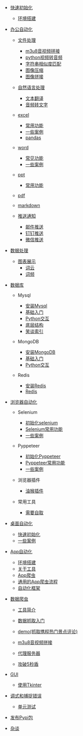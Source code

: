 * [快速初始化](快速初始化/readme.md)
    * [环境搭建](快速初始化/installer.md)

* [办公自动化](办公自动化/readme.md)

    * [文件处理](办公自动化/文件处理/readme.md)
        * [m3u8音视频拼接](办公自动化/文件处理/m3u8音视频拼接.md)
        * [python视频转音频](办公自动化/文件处理/python视频转音频.md)
        * [字符串相似度匹配](办公自动化/文件处理/字符串相似度匹配.md)
        * [图像压缩](办公自动化/文件处理/图像压缩.md)
        * [图像拼接](办公自动化/文件处理/图像拼接.md)

    * [自然语言处理](办公自动化/自然语言处理/readme.md)
        * [文本翻译](办公自动化/自然语言处理/文本翻译.md)
        * [音频转文字](办公自动化/自然语言处理/音频转文字.md)

    * [excel](办公自动化/excel/readme.md)
        * [常用功能](办公自动化/excel/常用功能.md)
        * [一些案例](办公自动化/excel/一些案例.md)
        * [pandas](办公自动化/excel/pandas.md)

    * [word](办公自动化/word/readme.md)
        * [常见功能](办公自动化/word/常用功能.md)
        * [一些案例](办公自动化/word/一些案例.md)

    * [ppt](办公自动化/ppt/readme.md)
        * [常用功能](办公自动化/ppt/常用功能.md)

    * [pdf](办公自动化/pdf/readme.md)

    * [markdown](办公自动化/pdf/markdown.md)

    * [推送通知](办公自动化/email/readme.md)
        * [邮件推送](办公自动化/email/邮件推送.md)
        * [钉钉推送](办公自动化/email/钉钉推送.md)
        * [微信推送](办公自动化/email/微信推送.md)


* [数据处理](办公自动化/数据处理/readme.md)
    * [图表展示](办公自动化/数据处理/图表展示/readme.md)
        * [词云](办公自动化/数据处理/图表展示/词云.md)
        * [词频](办公自动化/数据处理/图表展示/词频.md)

* [数据库](数据库/readme.md)
    * Mysql
        * [安装Mysql](数据库/Mysql/安装Mysql.md)
        * [基础入门](数据库/Mysql/Mysql.md)
        * [Python交互](数据库/Mysql/Python-Mysql.md)
        * [底层结构](数据库/Mysql/底层结构.md)
        * [笑谈索引](数据库/Mysql/笑谈索引.md)
    * MongoDB
        * [安装MongoDB](数据库/MongoDB/安装MongoDB.md)
        * [基础入门](数据库/MongoDB/MongoDB.md)
        * [Python交互](数据库/MongoDB/Python-MongoDB.md)

    * Redis
        * [安装Redis](数据库/Redis/安装Redis.md)
        * [Redis](数据库/Redis/Redis.md)

* [浏览器自动化](浏览器自动化/readme.md)
    * Selenium
        * [初始化selenium](浏览器自动化/selenium/初始化selenium.md)
        * [Selenium常用功能](浏览器自动化/selenium/selenium常用功能.md)
        * [一些案例](浏览器自动化/selenium/一些案例.md)

    * Pyppeteer
        * [初始化Pyppeteer](浏览器自动化/pyppeteer/初始化pyppeteer.md)
        * [Pyppeteer常用功能](浏览器自动化/pyppeteer/pyppeteer常用功能.md)
        * [一些案例](浏览器自动化/pyppeteer/一些案例.md)

    * 浏览器插件
        * [油猴插件](浏览器自动化/油猴插件/readme.md)

    * 常用工具
        * [需要自取](浏览器自动化/常用工具/readme.md)

* [桌面自动化](桌面自动化/readme.md)
    * [快速初始化](桌面自动化/快速初始化.md)
    * [一些案例](桌面自动化/一些案例.md)

* [App自动化](App自动化/readme.md)
    * [环境搭建](App自动化/环境搭建/readme.md)
    * [关于工具](App自动化/抓包配置/readme.md)
    * [App爬虫](App自动化/App爬虫/我是如何开发App爬虫的.md)
    * [通用的App爬虫流程](App自动化/App爬虫/通用的App爬虫流程.md)
    * [自动化框架](App自动化/自动化框架/Appium/xhs.md)

* [数据爬虫](爬虫/readme.md)
    * [工具简介](爬虫/工具简介.md)
    * [数据抓取入门](爬虫/数据抓取入门.md)
    * [demo(抓取携程热门景点评论)](爬虫/demo(抓取携程热门景点评论).md)

    * [m3u8音视频拼接](爬虫/m3u8音视频拼接.md)
    * [代理服务器](爬虫/代理服务器.md)
    * [攻破5秒盾](爬虫/攻破5秒盾.md)

* [GUI](GUI/readme.md)
    * [使用Tkinter](GUI/tk_数据库交互查询界面.md)

* [调式和捕捉错误](调式和捕捉错误/readme.md)
    * [单元测试](调式和捕捉错误/dostest.md)

* [发布Pypi包](Pypi包发布/readme.md)

* [杂谈](杂谈/可视化工具及安装.md)